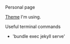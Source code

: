 Personal page

[Theme](https://github.com/artemsheludko/flexible-jekyll) I'm using.

Useful terminal commands

- 'bundle exec jekyll serve' 
